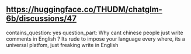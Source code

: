 ## https://huggingface.co/THUDM/chatglm-6b/discussions/47

contains_question: yes
question_part: Why cant chinese people just write comments in English ? Its rude to impose your language every where, its a universal platfom, just freaking write in English
